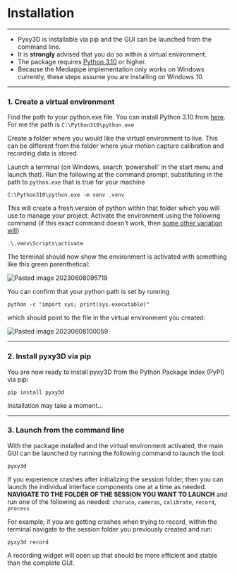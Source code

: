 # Installation

---

- Pyxy3D is installable via pip and the GUI can be launched from the command line. 
- It is **strongly** advised that you do so within a virtual environment. 
- The package requires [Python 3.10](https://www.python.org/downloads/release/python-3100/)  or higher. 
- Because the Mediapipe implementation only works on Windows currently, these steps assume you are installing on Windows 10.

---


### 1. Create a virtual environment

Find the path to your python.exe file. You can install Python 3.10 from [here](https://www.python.org/downloads/release/python-3100/). For me the path is `C:\Python310\python.exe`

Create a folder where you would like the virtual environment to live. This can be different from the folder where your motion capture calibration and recording data is stored.
   
Launch a terminal (on Windows, search 'powershell' in the start menu and launch that).
Run the following at the command prompt, substituting in the path to `python.exe` that is true for your machine
```
C:\Python310\python.exe -m venv .venv
```

This will create a fresh version of python within that folder which you will use to manage your project. Activate the environment using the following command (if this exact command doesn't work, then [some other variation will](https://docs.python.org/3/library/venv.html#how-venvs-work))
```
.\.venv\Scripts\activate
```

The terminal should now show the environment is activated with something like this green parenthetical:

![Pasted image 20230608095719](https://github.com/mprib/pyxy3d/assets/31831778/10a91524-9a81-41d1-b27b-0b6ba723cb27)

You can confirm that your python path is set by running

```
python -c "import sys; print(sys.executable)"
```
which should point to the file in the virtual environment you created:

![Pasted image 20230608100059](https://github.com/mprib/pyxy3d/assets/31831778/e214ebae-692c-4b50-b6f4-f34dcb44df43)

---

### 2. Install pyxy3D via pip

You are now ready to install pyxy3D from the Python Package Index (PyPI) via pip:

```
pip install pyxy3d
```

Installation may take a moment...

---

### 3. Launch from the command line
With the package installed and the virtual environment activated, the main GUI can be launched by running the following command to launch the tool:

```
pyxy3d
```

If you experience crashes after initializing the session folder, then you can launch the individual interface components one at a time as needed. **NAVIGATE TO THE FOLDER OF THE SESSION YOU WANT TO LAUNCH** and run one of the following as needed: `charuco`, `cameras`, `calibrate`, `record`, `process`

For example, if you are getting crashes when trying to record, within the terminal navigate to the session folder you previously created and run:

```
pyxy3d record
```

A recording widget will open up that should be more efficient and stable than the complete GUI.